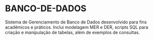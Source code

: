 # BANCO-DE-DADOS
Sistema de Gerenciamento de Banco de Dados desenvolvido para fins acadêmicos e práticos.   Inclui modelagem MER e DER, scripts SQL para criação e manipulação de tabelas, além de exemplos de consultas. 
